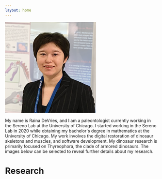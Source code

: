 ```yaml
---
layout: home 
---
```


![Raina DeVries profile picture](/assets/Profile_May2023_300px.png)

My name is Raina DeVries, and I am a paleontologist currently working in the Sereno Lab at the University of Chicago. I started working in the Sereno Lab in 2020 while obtaining my bachelor's degree in mathematics at the University of Chicago. My work involves the digital restoration of dinosaur skeletons and muscles, and software development. My dinosaur research is primarily focused on Thyreophora, the clade of armored dinosaurs. The images below can be selected to reveal further details about my research.

# Research
